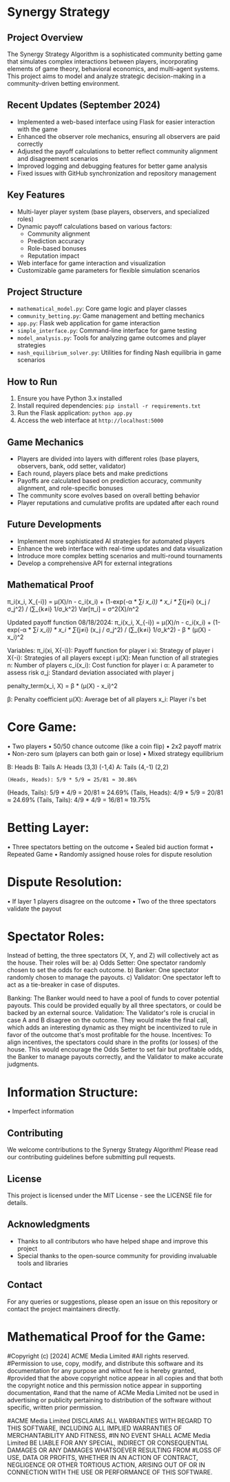 # Synergy Strategy

## Project Overview
The Synergy Strategy Algorithm is a sophisticated community betting game that simulates complex interactions between players, incorporating elements of game theory, behavioral economics, and multi-agent systems. This project aims to model and analyze strategic decision-making in a community-driven betting environment. 

## Recent Updates (September 2024)
- Implemented a web-based interface using Flask for easier interaction with the game
- Enhanced the observer role mechanics, ensuring all observers are paid correctly
- Adjusted the payoff calculations to better reflect community alignment and disagreement scenarios
- Improved logging and debugging features for better game analysis
- Fixed issues with GitHub synchronization and repository management

## Key Features
- Multi-layer player system (base players, observers, and specialized roles)
- Dynamic payoff calculations based on various factors:
  - Community alignment
  - Prediction accuracy
  - Role-based bonuses
  - Reputation impact
- Web interface for game interaction and visualization
- Customizable game parameters for flexible simulation scenarios

## Project Structure
- `mathematical_model.py`: Core game logic and player classes
- `community_betting.py`: Game management and betting mechanics
- `app.py`: Flask web application for game interaction
- `simple_interface.py`: Command-line interface for game testing
- `model_analysis.py`: Tools for analyzing game outcomes and player strategies
- `nash_equilibrium_solver.py`: Utilities for finding Nash equilibria in game scenarios

## How to Run
1. Ensure you have Python 3.x installed
2. Install required dependencies: `pip install -r requirements.txt`
3. Run the Flask application: `python app.py`
4. Access the web interface at `http://localhost:5000`

## Game Mechanics
- Players are divided into layers with different roles (base players, observers, bank, odd setter, validator)
- Each round, players place bets and make predictions
- Payoffs are calculated based on prediction accuracy, community alignment, and role-specific bonuses
- The community score evolves based on overall betting behavior
- Player reputations and cumulative profits are updated after each round

## Future Developments
- Implement more sophisticated AI strategies for automated players
- Enhance the web interface with real-time updates and data visualization
- Introduce more complex betting scenarios and multi-round tournaments
- Develop a comprehensive API for external integrations

## Mathematical Proof

π_i(x_i, X_{-i}) = μ(X)/n - c_i(x_i) + (1-exp(-α * ∑_i x_i)) * x_i * ∑_{j≠i} (x_j / σ_j^2) / (∑_{k≠i} 1/σ_k^2)
Var[π_i] = σ^2(X)/n^2

Updated payoff function 08/18/2024:
π_i(x_i, X_{-i}) = μ(X)/n - c_i(x_i) + (1-exp(-α * ∑_i x_i)) * x_i * ∑_{j≠i} (x_j / σ_j^2) / (∑_{k≠i} 1/σ_k^2) - β * (μ(X) - x_i)^2

Variables:
π_i(xi, X{-i}): Payoff function for player i
xi: Strategy of player i 
X{-i}: Strategies of all players except i 
μ(X): Mean function of all strategies 
n: Number of players 
c_i(x_i): Cost function for player i 
α: A parameter to assess risk
σ_j: Standard deviation associated with player j

penalty_term(x_i, X) = β * (μ(X) - x_i)^2

β: Penalty coefficient
μ(X): Average bet of all players
x_i: Player i's bet

# Core Game:
• Two players
• 50/50 chance outcome (like a coin flip)
• 2x2 payoff matrix
• Non-zero sum (players can both gain or lose)
• Mixed strategy equilibrium

B: Heads    B: Tails
A: Heads  (3,3)      (-1,4)
A: Tails  (4,-1)     (2,2)

	(Heads, Heads): 5/9 * 5/9 = 25/81 ≈ 30.86%
(Heads, Tails): 5/9 * 4/9 = 20/81 ≈ 24.69%
(Tails, Heads): 4/9 * 5/9 = 20/81 ≈ 24.69%
(Tails, Tails): 4/9 * 4/9 = 16/81 ≈ 19.75%

# Betting Layer:
• Three spectators betting on the outcome
• Sealed bid auction format
• Repeated Game
• Randomly assigned house roles for dispute resolution

# Dispute Resolution:
• If layer 1 players disagree on the outcome
• Two of the three spectators validate the payout

# Spectator Roles: 
Instead of betting, the three spectators (X, Y, and Z) will collectively act as the house.
Their roles will be: 
a) Odds Setter: One spectator randomly chosen to set the odds for each outcome. 
b) Banker: One spectator randomly chosen to manage the payouts. 
c) Validator: One spectator left to act as a tie-breaker in case of disputes.

Banking: The Banker would need to have a pool of funds to cover potential payouts. This could be provided equally by all three spectators, or could be backed by an external source.
Validation: The Validator's role is crucial in case A and B disagree on the outcome. They would make the final call, which adds an interesting dynamic as they might be incentivized to rule in favor of the outcome that's most profitable for the house.
Incentives: To align incentives, the spectators could share in the profits (or losses) of the house. This would encourage the Odds Setter to set fair but profitable odds, the Banker to manage payouts correctly, and the Validator to make accurate judgments.

# Information Structure:
•	Imperfect information

## Contributing
We welcome contributions to the Synergy Strategy Algorithm! Please read our contributing guidelines before submitting pull requests.

## License
This project is licensed under the MIT License - see the LICENSE file for details.

## Acknowledgments
- Thanks to all contributors who have helped shape and improve this project
- Special thanks to the open-source community for providing invaluable tools and libraries

## Contact
For any queries or suggestions, please open an issue on this repository or contact the project maintainers directly.
# Mathematical Proof for the Game:

#Copyright (c) [2024] ACME Media Limited
#All rights reserved.
#Permission to use, copy, modify, and distribute this software and its documentation for any purpose and without fee is hereby granted,
#provided that the above copyright notice appear in all copies and that both the copyright notice and this permission notice appear in supporting documentation, 
#and that the name of ACMe Media Limited not be used in advertising or publicity pertaining to distribution of the software without specific, written prior permission.

#ACME Media Limited DISCLAIMS ALL WARRANTIES WITH REGARD TO THIS SOFTWARE, INCLUDING ALL IMPLIED WARRANTIES OF MERCHANTABILITY AND FITNESS, 
#IN NO EVENT SHALL ACME Media Limited BE LIABLE FOR ANY SPECIAL, INDIRECT OR CONSEQUENTIAL DAMAGES OR ANY DAMAGES WHATSOEVER RESULTING FROM 
#LOSS OF USE, DATA OR PROFITS, WHETHER IN AN ACTION OF CONTRACT, NEGLIGENCE OR OTHER TORTIOUS ACTION, ARISING OUT OF OR IN CONNECTION WITH THE USE OR PERFORMANCE OF THIS SOFTWARE.
